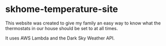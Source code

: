 # skhome-temperature-site

This website was created to give my family an easy way to know what the thermostats in our house should be set to at all times.

It uses AWS Lambda and the Dark Sky Weather API.
